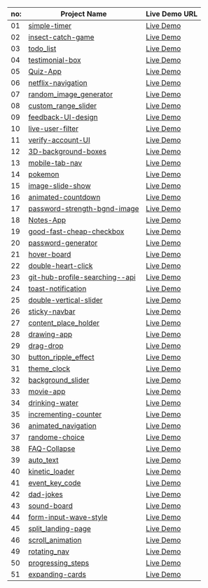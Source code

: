 | no:| Project Name                                                                 | Live Demo URL                                                                 |
| ---| -----------------------------------------------------------------------------| ------------------------------------------------------------------------------|
| 01 | [simple-timer](https://github.com/your-repo/simple-timer)                    | [Live Demo](https://your-repo.github.io/simple-timer/)                        |
| 02 | [insect-catch-game](https://github.com/your-repo/insect-catch-game)          | [Live Demo](https://your-repo.github.io/insect-catch-game/)                   |
| 03 | [todo_list](https://github.com/your-repo/todo_list)                          | [Live Demo](https://your-repo.github.io/todo_list/)                           |
| 04 | [testimonial-box](https://github.com/your-repo/testimonial-box)              | [Live Demo](https://your-repo.github.io/testimonial-box/)                     |
| 05 | [Quiz-App](https://github.com/your-repo/Quiz-App)                            | [Live Demo](https://your-repo.github.io/Quiz-App/)                            |
| 06 | [netflix-navigation](https://github.com/your-repo/netflix-navigation)        | [Live Demo](https://your-repo.github.io/netflix-navigation/)                  |
| 07 | [random_image_generator](https://github.com/your-repo/random_image_generator)| [Live Demo](https://your-repo.github.io/random_image_generator/)              |
| 08 | [custom_range_slider](https://github.com/your-repo/custom_range_slider)      | [Live Demo](https://your-repo.github.io/custom_range_slider/)                 |
| 09 | [feedback-UI-design](https://github.com/your-repo/feedback-UI-design)        | [Live Demo](https://your-repo.github.io/feedback-UI-design/)                  |
| 10 | [live-user-filter](https://github.com/your-repo/live-user-filter)            | [Live Demo](https://your-repo.github.io/live-user-filter/)                    |
| 11 | [verify-account-UI](https://github.com/your-repo/verify-account-UI)          | [Live Demo](https://your-repo.github.io/verify-account-UI/)                   |
| 12 | [3D-background-boxes](https://github.com/your-repo/3D-background-boxes)      | [Live Demo](https://your-repo.github.io/3D-background-boxes/)                 |
| 13 | [mobile-tab-nav](https://github.com/your-repo/mobile-tab-nav)                | [Live Demo](https://your-repo.github.io/mobile-tab-nav/)                      |
| 14 | [pokemon](https://github.com/your-repo/pokemon)                              | [Live Demo](https://your-repo.github.io/pokemon/)                             |
| 15 | [image-slide-show](https://github.com/your-repo/image-slide-show)            | [Live Demo](https://your-repo.github.io/image-slide-show/)                    |
| 16 | [animated-countdown](https://github.com/your-repo/animated-countdown)        | [Live Demo](https://your-repo.github.io/animated-countdown/)                  |
| 17 | [password-strength-bgnd-image](https://github.com/your-repo/password-strength-bgnd-image) | [Live Demo](https://your-repo.github.io/password-strength-bgnd-image/)      |
| 18 | [Notes-App](https://github.com/your-repo/Notes-App)                          | [Live Demo](https://your-repo.github.io/Notes-App/)                           |
| 19 | [good-fast-cheap-checkbox](https://github.com/your-repo/good-fast-cheap-checkbox) | [Live Demo](https://your-repo.github.io/good-fast-cheap-checkbox/)        |
| 20 | [password-generator](https://github.com/your-repo/password-generator)        | [Live Demo](https://your-repo.github.io/password-generator/)                  |
| 21 | [hover-board](https://github.com/your-repo/hover-board)                      | [Live Demo](https://your-repo.github.io/hover-board/)                         |
| 22 | [double-heart-click](https://github.com/your-repo/double-heart-click)        | [Live Demo](https://your-repo.github.io/double-heart-click/)                  |
| 23 | [git-hub-profile-searching--api](https://github.com/your-repo/git-hub-profile-searching--api) | [Live Demo](https://your-repo.github.io/git-hub-profile-searching--api/)   |
| 24 | [toast-notification](https://github.com/your-repo/toast-notification)        | [Live Demo](https://your-repo.github.io/toast-notification/)                  |
| 25 | [double-vertical-slider](https://github.com/your-repo/double-vertical-slider)| [Live Demo](https://your-repo.github.io/double-vertical-slider/)              |
| 26 | [sticky-navbar](https://github.com/your-repo/sticky-navbar)                  | [Live Demo](https://your-repo.github.io/sticky-navbar/)                       |
| 27 | [content_place_holder](https://github.com/your-repo/content_place_holder)    | [Live Demo](https://your-repo.github.io/content_place_holder/)                |
| 28 | [drawing-app](https://github.com/your-repo/drawing-app)                      | [Live Demo](https://your-repo.github.io/drawing-app/)                         |
| 29 | [drag-drop](https://github.com/your-repo/drag-drop)                          | [Live Demo](https://your-repo.github.io/drag-drop/)                           |
| 30 | [button_ripple_effect](https://github.com/your-repo/button_ripple_effect)    | [Live Demo](https://your-repo.github.io/button_ripple_effect/)                |
| 31 | [theme_clock](https://github.com/your-repo/theme_clock)                      | [Live Demo](https://your-repo.github.io/theme_clock/)                         |
| 32 | [background_slider](https://github.com/your-repo/background_slider)          | [Live Demo](https://your-repo.github.io/background_slider/)                   |
| 33 | [movie-app](https://github.com/your-repo/movie-app)                          | [Live Demo](https://your-repo.github.io/movie-app/)                           |
| 34 | [drinking-water](https://github.com/your-repo/drinking-water)                | [Live Demo](https://your-repo.github.io/drinking-water/)                      |
| 35 | [incrementing-counter](https://github.com/your-repo/incrementing-counter)    | [Live Demo](https://your-repo.github.io/incrementing-counter/)                |
| 36 | [animated_navigation](https://github.com/your-repo/animated_navigation)      | [Live Demo](https://your-repo.github.io/animated_navigation/)                 |
| 37 | [randome-choice](https://github.com/your-repo/randome-choice)                | [Live Demo](https://your-repo.github.io/randome-choice/)                      |
| 38 | [FAQ-Collapse](https://github.com/your-repo/FAQ-Collapse)                    | [Live Demo](https://your-repo.github.io/FAQ-Collapse/)                        |
| 39 | [auto_text](https://github.com/your-repo/auto_text)                          | [Live Demo](https://your-repo.github.io/auto_text/)                           |
| 40 | [kinetic_loader](https://github.com/your-repo/kinetic_loader)                | [Live Demo](https://your-repo.github.io/kinetic_loader/)                      |
| 41 | [event_key_code](https://github.com/your-repo/event_key_code)                | [Live Demo](https://your-repo.github.io/event_key_code/)                      |
| 42 | [dad-jokes](https://github.com/your-repo/dad-jokes)                          | [Live Demo](https://your-repo.github.io/dad-jokes/)                           |
| 43 | [sound-board](https://github.com/your-repo/sound-board)                      | [Live Demo](https://your-repo.github.io/sound-board/)                         |
| 44 | [form-input-wave-style](https://github.com/your-repo/form-input-wave-style)  | [Live Demo](https://your-repo.github.io/form-input-wave-style/)               |
| 45 | [split_landing-page](https://github.com/your-repo/split_landing-page)        | [Live Demo](https://your-repo.github.io/split_landing-page/)                  |
| 46 | [scroll_animation](https://github.com/your-repo/scroll_animation)            | [Live Demo](https://your-repo.github.io/scroll_animation/)                    |
| 49 | [rotating_nav](https://github.com/your-repo/rotating_nav)                    | [Live Demo](https://your-repo.github.io/rotating_nav/)                        |
| 50 | [progressing_steps](https://github.com/your-repo/progressing_steps)          | [Live Demo](https://your-repo.github.io/progressing_steps/)                   |
| 51 | [expanding-cards](https://github.com/your-repo/expanding-cards)              | [Live Demo](https://your-repo.github.io/expanding-cards/)                     |

